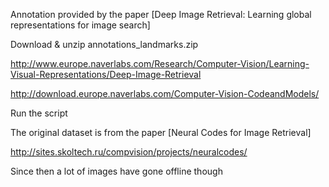 
Annotation provided by the paper [Deep Image Retrieval: Learning global representations for image search]

Download & unzip annotations_landmarks.zip	

http://www.europe.naverlabs.com/Research/Computer-Vision/Learning-Visual-Representations/Deep-Image-Retrieval

http://download.europe.naverlabs.com/Computer-Vision-CodeandModels/

Run the script

The original dataset is from the paper [Neural Codes for Image Retrieval]

http://sites.skoltech.ru/compvision/projects/neuralcodes/

Since then a lot of images have gone offline though

